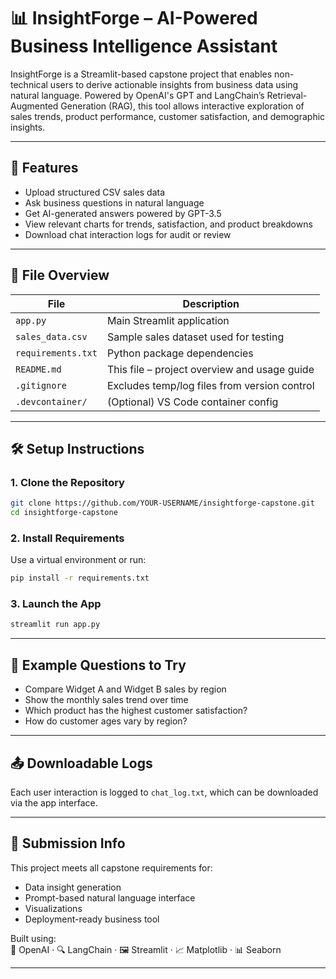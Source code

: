 # 📊 InsightForge – AI-Powered Business Intelligence Assistant

InsightForge is a Streamlit-based capstone project that enables non-technical users to derive actionable insights from business data using natural language. Powered by OpenAI's GPT and LangChain’s Retrieval-Augmented Generation (RAG), this tool allows interactive exploration of sales trends, product performance, customer satisfaction, and demographic insights.

---

## 🚀 Features

- Upload structured CSV sales data
- Ask business questions in natural language
- Get AI-generated answers powered by GPT-3.5
- View relevant charts for trends, satisfaction, and product breakdowns
- Download chat interaction logs for audit or review

---

## 📂 File Overview

| File               | Description                                     |
|--------------------|-------------------------------------------------|
| `app.py`           | Main Streamlit application                      |
| `sales_data.csv`   | Sample sales dataset used for testing           |
| `requirements.txt` | Python package dependencies                     |
| `README.md`        | This file – project overview and usage guide    |
| `.gitignore`       | Excludes temp/log files from version control    |
| `.devcontainer/`   | (Optional) VS Code container config             |

---

## 🛠️ Setup Instructions

### 1. Clone the Repository

```bash
git clone https://github.com/YOUR-USERNAME/insightforge-capstone.git
cd insightforge-capstone
```

### 2. Install Requirements

Use a virtual environment or run:

```bash
pip install -r requirements.txt
```

### 3. Launch the App

```bash
streamlit run app.py
```

---

## 🧠 Example Questions to Try

- Compare Widget A and Widget B sales by region
- Show the monthly sales trend over time
- Which product has the highest customer satisfaction?
- How do customer ages vary by region?

---

## 📤 Downloadable Logs

Each user interaction is logged to `chat_log.txt`, which can be downloaded via the app interface.

---

## 🧾 Submission Info

This project meets all capstone requirements for:

- Data insight generation
- Prompt-based natural language interface
- Visualizations
- Deployment-ready business tool

Built using:  
🧠 OpenAI · 🔍 LangChain · 🖼️ Streamlit · 📈 Matplotlib · 📊 Seaborn

---
